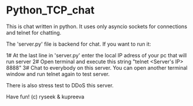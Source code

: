 # Python_TCP_chat
This is chat written in python. It uses only asyncio sockets for connections and telnet for chatting.

The 'server.py' file is backend for chat. If you want to run it:

1# At the last line in 'server.py' enter the local IP adress of your pc that will run server
2# Open terminal and execute this string "telnet <Server's IP> 8888"
3# Chat to everybody on this server. You can open another terminal window and run telnet again to test server.

There is also stress test to DDoS this server.

Have fun!
(c) ryseek & kupreeva
